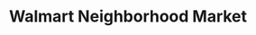 ---
title: "Walmart Neighborhood Market"
url: /colorado-springs/walmart-neighborhood-market-austin-bluffs-parkway/
shop: Supermarkt
---